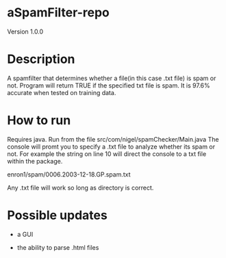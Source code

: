 # aSpamFilter-repo

Version 1.0.0

# Description

A spamfilter that determines whether a file(in this case .txt file) is spam or not.
Program will return TRUE if the specified txt file is spam.
It is 97.6% accurate when tested on training data. 

# How to run 

Requires java. 
Run from the file src/com/nigel/spamChecker/Main.java
The console will promt you to specify a .txt file to analyze whether its spam or not.
For example the string on line 10 will direct the console to a txt file within the package.

enron1/spam/0006.2003-12-18.GP.spam.txt

Any .txt file will work so long as directory is correct. 

# Possible updates

- a GUI

- the ability to parse .html files 

